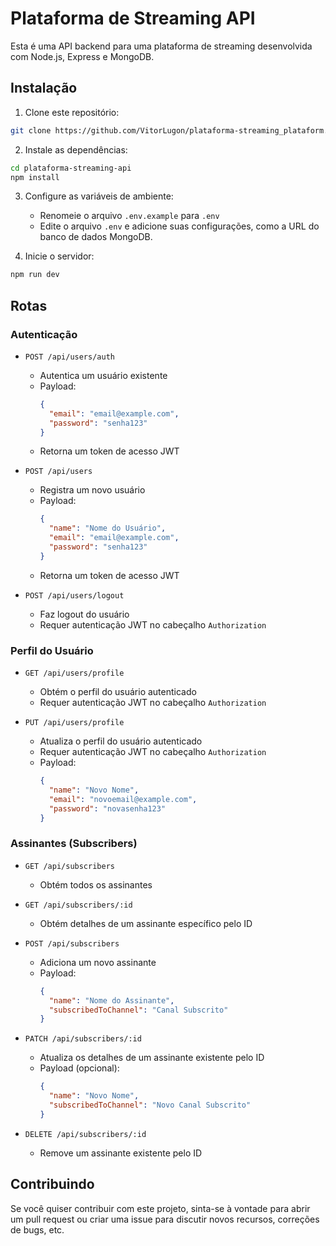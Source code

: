 
# Plataforma de Streaming API 

Esta é uma API backend para uma plataforma de streaming desenvolvida com Node.js, Express e MongoDB.

## Instalação

1. Clone este repositório:

```bash
git clone https://github.com/VitorLugon/plataforma-streaming_plataform.git
```

2. Instale as dependências:

```bash
cd plataforma-streaming-api
npm install
```

3. Configure as variáveis de ambiente:
   - Renomeie o arquivo `.env.example` para `.env`
   - Edite o arquivo `.env` e adicione suas configurações, como a URL do banco de dados MongoDB.

4. Inicie o servidor:

```bash
npm run dev
```

## Rotas

### Autenticação

- `POST /api/users/auth`
  - Autentica um usuário existente
  - Payload:
    ```json
    {
      "email": "email@example.com",
      "password": "senha123"
    }
    ```
  - Retorna um token de acesso JWT

- `POST /api/users`
  - Registra um novo usuário
  - Payload:
    ```json
    {
      "name": "Nome do Usuário",
      "email": "email@example.com",
      "password": "senha123"
    }
    ```
  - Retorna um token de acesso JWT

- `POST /api/users/logout`
  - Faz logout do usuário
  - Requer autenticação JWT no cabeçalho `Authorization`

### Perfil do Usuário

- `GET /api/users/profile`
  - Obtém o perfil do usuário autenticado
  - Requer autenticação JWT no cabeçalho `Authorization`

- `PUT /api/users/profile`
  - Atualiza o perfil do usuário autenticado
  - Requer autenticação JWT no cabeçalho `Authorization`
  - Payload:
    ```json
    {
      "name": "Novo Nome",
      "email": "novoemail@example.com",
      "password": "novasenha123"
    }
    ```

### Assinantes (Subscribers)

- `GET /api/subscribers`
  - Obtém todos os assinantes

- `GET /api/subscribers/:id`
  - Obtém detalhes de um assinante específico pelo ID

- `POST /api/subscribers`
  - Adiciona um novo assinante
  - Payload:
    ```json
    {
      "name": "Nome do Assinante",
      "subscribedToChannel": "Canal Subscrito"
    }
    ```

- `PATCH /api/subscribers/:id`
  - Atualiza os detalhes de um assinante existente pelo ID
  - Payload (opcional):
    ```json
    {
      "name": "Novo Nome",
      "subscribedToChannel": "Novo Canal Subscrito"
    }
    ```

- `DELETE /api/subscribers/:id`
  - Remove um assinante existente pelo ID

## Contribuindo

Se você quiser contribuir com este projeto, sinta-se à vontade para abrir um pull request ou criar uma issue para discutir novos recursos, correções de bugs, etc.

